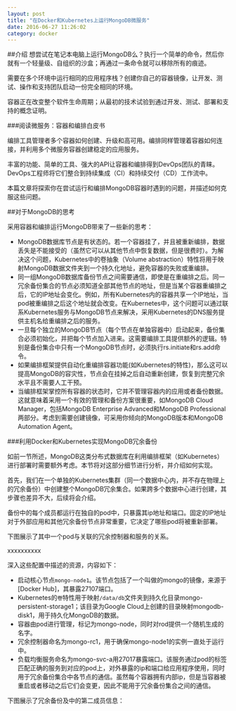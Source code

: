 ```yaml
---
layout: post
title: "在Docker和Kubernetes上运行MongoDB微服务"
date: 2016-06-27 11:26:02
category: docker
---
```





##介绍
想尝试在笔记本电脑上运行MongoDB么？执行一个简单的命令，然后你就有一个轻量级、自组织的沙盒；再通过一条命令就可以移除所有的痕迹。

需要在多个环境中运行相同的应用程序栈？创建你自己的容器镜像，让开发、测试、操作和支持团队启动一份完全相同的环境。

容器正在改变整个软件生命周期；从最初的技术试验到通过开发、测试、部署和支持的概念证明。

###阅读微服务：容器和编排白皮书

编排工具管理者多个容器如何创建、升级和高可用。编排同样管理着容器如何连接，并利用多个微服务容器创建稳定的应用服务。

丰富的功能、简单的工具、强大的API让容器和编排得到DevOps团队的青睐。DevOps工程师将它们整合到持续集成（CI）和持续交付（CD）工作流中。

本篇文章将探索你在尝试运行和编排MongoDB容器时遇到的问题，并描述如何克服这些问题。

##对于MongoDB的思考

采用容器和编排运行MongoDB带来了一些新的思考：

* MongoDB数据库节点是有状态的。若一个容器挂了，并且被重新编排，数据丢失是不能接受的（虽然它可以从其他节点中恢复数据，但是很费时）。为解决这个问题，Kubernetes中的卷抽象（Volume abstraction）特性将用于映射MongoDB数据文件夹到一个持久化地址，避免容器的失败或重编排。
* 同一组MongoDB数据库备份节点之间需要通信，即使是在重编排之后。同一冗余备份集合的节点必须知道全部其他节点的地址，但是当某个容器重编排之后，它的IP地址会变化。例如，所有Kubernetes内的容器共享一个IP地址，当pod被重编排之后这个地址就会改变。在Kubernetes中，这个问题可以通过联系Kubernetes服务与MongoDB节点来解决，采用Kubernetes的DNS服务提供主机名给重编排之后的服务。
* 一旦每个独立的MongoDB节点（每个节点在单独容器中）启动起来，备份集合必须初始化，并把每个节点加入进来。这需要编排工具提供额外的逻辑。特别是备份集合中只有一个MongoDB节点时，必须执行rs.initiate和rs.add命令。
* 如果编排框架提供自动化重编排容器功能(如Kubernetes的特性)，那么这可以提高MongoDB的容灾性，节点会在挂掉之后自动重新创建，恢复到完整冗余水平且不需要人工干预。
* 当编排框架掌控所有容器的状态时，它并不管理容器内的应用或者备份数据。这就意味着采用一个有效的管理和备份方案很重要，如MongoDB Cloud Manager，包括MongoDB Enterprise Advanced和MongoDB Professional两部分。考虑到需要创建镜像，可采用你倾向的MongoDB版本和MongoDB Automation Agent。

###利用Docker和Kubernetes实现MongoDB冗余备份

如前一节所述，MongoDB这类分布式数据库在利用编排框架（如Kubernetes）进行部署时需要额外考虑。本节将对这部分细节进行分析，并介绍如何实现。

首先，我们在一个单独的Kubernetes集群（同一个数据中心内，并不存在物理上的冗余备份）中创建整个MongoDB冗余集合。如果跨多个数据中心进行创建，其步骤也差异不大，后续将会介绍。

备份中的每个成员都运行在独自的pod中，只暴露其ip地址和端口。固定的IP地址对于外部应用和其他冗余备份节点非常重要，它决定了哪些pod将被重新部署。

下图展示了其中一个pod与关联的冗余控制器和服务的关系。

xxxxxxxxxx

深入这些配置中描述的资源，内容如下：

* 启动核心节点`mongo-node1`。该节点包括了一个叫做的mongo的镜像，来源于[Docker Hub]，其暴露27107端口。
* Kubernetes的`卷`特性用于映射`/data/db`文件夹到持久化目录mongo-persistent-storage1；该目录为Google Cloud上创建的目录映射mongodb-disk1，用于持久化MongoDB的数据。
* 容器由pod进行管理，标记为mongo-node，同时对rod提供一个随机生成的名字。
* 冗余控制器命名为mongo-rc1，用于确保mongo-node1的实例一直处于运行中。
* 负载均衡服务命名为mongo-svc-a用27017暴露端口。该服务通过pod的标签匹配正确的服务到对应的pod上，对外暴露的ip和端口给应用程序使用，同时用于冗余备份集合中各节点的通信。虽然每个容器拥有内部ip，但是当容器被重启或者移动之后它们会变更，因此不能用于冗余备份集合之间的通信。

下图展示了冗余备份及中的第二成员信息：
















